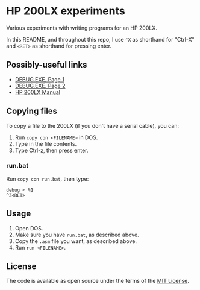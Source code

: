 # HP 200LX experiments

Various experiments with writing programs for an HP 200LX.

In this README, and throughout this repo, I use `^X` as shorthand for
"Ctrl-X" and `<RET>` as shorthand for pressing enter.

## Possibly-useful links

- [DEBUG.EXE, Page 1](https://thestarman.pcministry.com/asm/debug/debug.htm)
- [DEBUG.EXE, Page 2](https://thestarman.pcministry.com/asm/debug/debug2.htm)
- [HP 200LX Manual](http://h10032.www1.hp.com/ctg/Manual/bpia5259.pdf)

## Copying files

To copy a file to the 200LX (if you don't have a serial cable), you can:
1. Run `copy con <FILENAME>` in DOS.
2. Type in the file contents.
3. Type Ctrl-z, then press enter.

### run.bat

Run `copy con run.bat`, then type:

    debug < %1
    ^Z<RET>

## Usage

1. Open DOS.
2. Make sure you have `run.bat`, as described above.
3. Copy the `.asm` file you want, as described above.
4. Run `run <FILENAME>`.

## License

The code is available as open source under the terms of the [MIT License](https://opensource.org/licenses/MIT).
